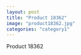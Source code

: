 ```yaml
---
layout: post
title: "Product 18362"
image: "product18362.jpg"
categories: "category1"
---
```

Product 18362
